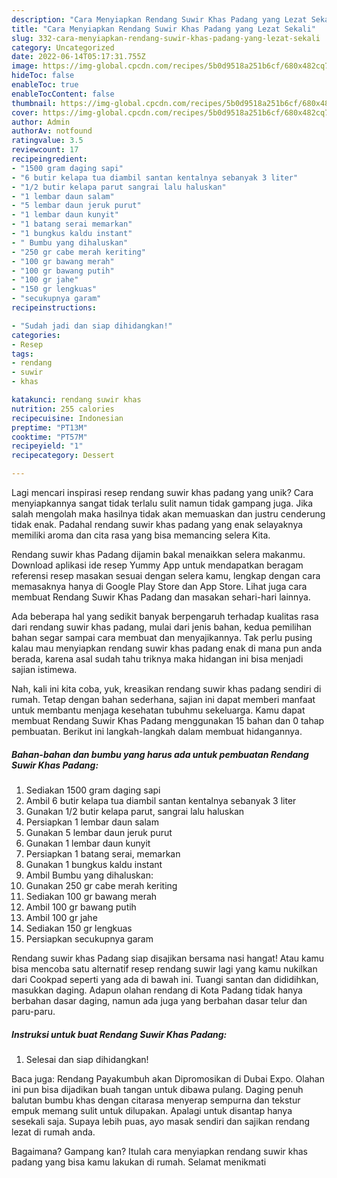 ```yaml
---
description: "Cara Menyiapkan Rendang Suwir Khas Padang yang Lezat Sekali"
title: "Cara Menyiapkan Rendang Suwir Khas Padang yang Lezat Sekali"
slug: 332-cara-menyiapkan-rendang-suwir-khas-padang-yang-lezat-sekali
category: Uncategorized
date: 2022-06-14T05:17:31.755Z
image: https://img-global.cpcdn.com/recipes/5b0d9518a251b6cf/680x482cq70/rendang-suwir-khas-padang-foto-resep-utama.jpg
hideToc: false
enableToc: true
enableTocContent: false
thumbnail: https://img-global.cpcdn.com/recipes/5b0d9518a251b6cf/680x482cq70/rendang-suwir-khas-padang-foto-resep-utama.jpg
cover: https://img-global.cpcdn.com/recipes/5b0d9518a251b6cf/680x482cq70/rendang-suwir-khas-padang-foto-resep-utama.jpg
author: Admin
authorAv: notfound
ratingvalue: 3.5
reviewcount: 17
recipeingredient:
- "1500 gram daging sapi"
- "6 butir kelapa tua diambil santan kentalnya sebanyak 3 liter"
- "1/2 butir kelapa parut sangrai lalu haluskan"
- "1 lembar daun salam"
- "5 lembar daun jeruk purut"
- "1 lembar daun kunyit"
- "1 batang serai memarkan"
- "1 bungkus kaldu instant"
- " Bumbu yang dihaluskan"
- "250 gr cabe merah keriting"
- "100 gr bawang merah"
- "100 gr bawang putih"
- "100 gr jahe"
- "150 gr lengkuas"
- "secukupnya garam"
recipeinstructions:

- "Sudah jadi dan siap dihidangkan!"
categories:
- Resep
tags:
- rendang
- suwir
- khas

katakunci: rendang suwir khas 
nutrition: 255 calories
recipecuisine: Indonesian
preptime: "PT13M"
cooktime: "PT57M"
recipeyield: "1"
recipecategory: Dessert

---
```





Lagi mencari inspirasi resep rendang suwir khas padang yang unik? Cara menyiapkannya sangat tidak terlalu sulit namun tidak gampang juga. Jika salah mengolah maka hasilnya tidak akan memuaskan dan justru cenderung tidak enak. Padahal rendang suwir khas padang yang enak selayaknya memiliki aroma dan cita rasa yang bisa memancing selera Kita.





Rendang suwir khas Padang dijamin bakal menaikkan selera makanmu. Download aplikasi ide resep Yummy App untuk mendapatkan beragam referensi resep masakan sesuai dengan selera kamu, lengkap dengan cara memasaknya hanya di Google Play Store dan App Store. Lihat juga cara membuat Rendang Suwir Khas Padang dan masakan sehari-hari lainnya.

Ada beberapa hal yang sedikit banyak berpengaruh terhadap kualitas rasa dari rendang suwir khas padang, mulai dari jenis bahan, kedua pemilihan bahan segar sampai cara membuat dan menyajikannya. Tak perlu pusing kalau mau menyiapkan rendang suwir khas padang enak di mana pun anda berada, karena asal sudah tahu triknya maka hidangan ini bisa menjadi sajian istimewa.






Nah, kali ini kita coba, yuk, kreasikan rendang suwir khas padang sendiri di rumah. Tetap dengan bahan sederhana, sajian ini dapat memberi manfaat untuk membantu menjaga kesehatan tubuhmu sekeluarga. Kamu dapat membuat Rendang Suwir Khas Padang menggunakan 15 bahan dan 0 tahap pembuatan. Berikut ini langkah-langkah dalam membuat hidangannya.

<!--inarticleads1-->

##### Bahan-bahan dan bumbu yang harus ada untuk pembuatan Rendang Suwir Khas Padang:

1. Sediakan 1500 gram daging sapi
1. Ambil 6 butir kelapa tua diambil santan kentalnya sebanyak 3 liter
1. Gunakan 1/2 butir kelapa parut, sangrai lalu haluskan
1. Persiapkan 1 lembar daun salam
1. Gunakan 5 lembar daun jeruk purut
1. Gunakan 1 lembar daun kunyit
1. Persiapkan 1 batang serai, memarkan
1. Gunakan 1 bungkus kaldu instant
1. Ambil  Bumbu yang dihaluskan:
1. Gunakan 250 gr cabe merah keriting
1. Sediakan 100 gr bawang merah
1. Ambil 100 gr bawang putih
1. Ambil 100 gr jahe
1. Sediakan 150 gr lengkuas
1. Persiapkan secukupnya garam


Rendang suwir khas Padang siap disajikan bersama nasi hangat! Atau kamu bisa mencoba satu alternatif resep rendang suwir lagi yang kamu nukilkan dari Cookpad seperti yang ada di bawah ini. Tuangi santan dan dididihkan, masukkan daging. Adapun olahan rendang di Kota Padang tidak hanya berbahan dasar daging, namun ada juga yang berbahan dasar telur dan paru-paru. 

<!--inarticleads2-->

##### Instruksi untuk buat Rendang Suwir Khas Padang:


1. Selesai dan siap dihidangkan!

Baca juga: Rendang Payakumbuh akan Dipromosikan di Dubai Expo. Olahan ini pun bisa dijadikan buah tangan untuk dibawa pulang. Daging penuh balutan bumbu khas dengan citarasa menyerap sempurna dan tekstur empuk memang sulit untuk dilupakan. Apalagi untuk disantap hanya sesekali saja. Supaya lebih puas, ayo masak sendiri dan sajikan rendang lezat di rumah anda. 

Bagaimana? Gampang kan? Itulah cara menyiapkan rendang suwir khas padang yang bisa kamu lakukan di rumah. Selamat menikmati
